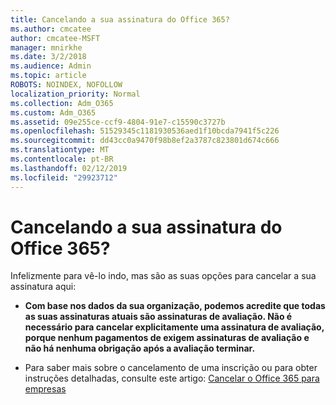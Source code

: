 ```yaml
---
title: Cancelando a sua assinatura do Office 365?
ms.author: cmcatee
author: cmcatee-MSFT
manager: mnirkhe
ms.date: 3/2/2018
ms.audience: Admin
ms.topic: article
ROBOTS: NOINDEX, NOFOLLOW
localization_priority: Normal
ms.collection: Adm_O365
ms.custom: Adm_O365
ms.assetid: 09e255ce-ccf9-4804-91e7-c15590c3727b
ms.openlocfilehash: 51529345c1181930536aed1f10bcda7941f5c226
ms.sourcegitcommit: dd43cc0a9470f98b8ef2a3787c823801d674c666
ms.translationtype: MT
ms.contentlocale: pt-BR
ms.lasthandoff: 02/12/2019
ms.locfileid: "29923712"
---
```

# <a name="canceling-your-office-365-subscription"></a>Cancelando a sua assinatura do Office 365?

Infelizmente para vê-lo indo, mas são as suas opções para cancelar a sua assinatura aqui:
  
- **Com base nos dados da sua organização, podemos acredite que todas as suas assinaturas atuais são assinaturas de avaliação. Não é necessário para cancelar explicitamente uma assinatura de avaliação, porque nenhum pagamentos de exigem assinaturas de avaliação e não há nenhuma obrigação após a avaliação terminar.**
    
- Para saber mais sobre o cancelamento de uma inscrição ou para obter instruções detalhadas, consulte este artigo: [Cancelar o Office 365 para empresas](https://support.office.com/article/b1bc0bef-4608-4601-813a-cdd9f746709a)
    

